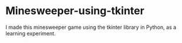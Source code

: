 # Minesweeper-using-tkinter
I made this minesweeper game using the tkinter library in Python, as a learning experiment.
